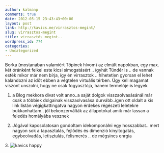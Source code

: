 ```yaml
---
author: kalmanp
comments: true
date: 2012-05-15 23:43:43+00:00
layout: post
link: http://kavics.me/virrasztos-megint/
slug: virrasztos-megint
title: virrasztós megint..
wordpress_id: 774
categories:
- Uncategorized
---
```


Borka (mostanában valamiért Töpinek hívom) az elmúlt napokban, egy max. két óránként felkel este kicsi simogatásért .. ígyhát Tündér is .. de vannak esték mikor már nem bírja, így én virrasztok .. hihetetlen gyorsan el lehet kalandozni az időt ebben a végtelen virtuális térben. Úgy kell magamat viszont unszolni, hogy ne csak fogyasztója, hanem termelője is legyek




1. a Blog mekkora divat volt anno..a saját dolgok visszaolvasásánál már csak a többiek dolgainak visszaolvasása durvább..igen ott oldalt a kis link listán végigkattingatva nagyon érdekes régészeti leletekre bukkanhattam.. jól bekonzerválták az állapotokat amik már lassan a feledés homályába vesznek




2. Jógával kapcsolatosan gondoltam idekomponálni egy hosszabbat.. mert nagyon sok a tapasztalás, fejlődés és dimenzió kinyitogatás, egybeolvadás, letisztulás, felismerés .. de mégsincs enrgia




3. ![kavics happy](http://kavics.freeblog.hu/files/2012/05/IMG_0836.jpg)
